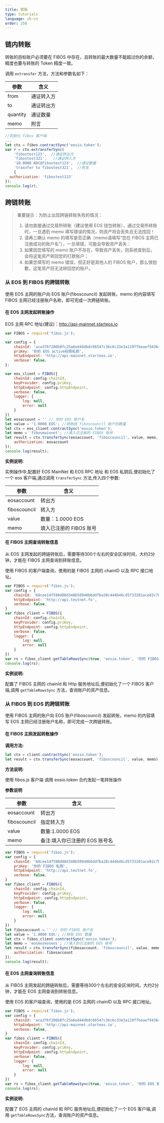 ```yaml
---
title: 转账
type: tutorials
language: zh-cn
order: 250
---
```


## 链内转账

转账的目标账户必须要在 FIBOS 中存在，且转账的最大数量不能超过你的余额，精度也要与转账的 Token 精度一致。

调用 `extransfer` 方法，方法和参数名如下：

| 参数     | 含义       |
| -------- | ---------- |
| from     | 通证转入方 |
| to       | 通证转出方 |
| quantity | 通证数量   |
| memo     | 附言       |

```javascript
//初始化 fibos 客户端
...
let ctx = fibos.contractSync('eosio.token');
var r = ctx.extransferSync(
    'fibostest123',  //通证转出方
    'fibostest321',   //通证转入方
    '10.0000 ADC@fibostest123',  //通证数量
    'trasnfer to fibostest321',  //附言
    {
  authorization: 'fibostest123'
});
console.log(r);
```



## 跨链转账


>重要提示：为防止出现跨链转账失败的情况：
>1. 请勿直接通过交易所转账（建议使用 EOS 钱包转账），通过交易所转账时，一旦遇到 memo 填写错误的情况，则资产将会丢失且无法找回！
>2. 请再三确认 memo 的填写是否正确（memo请填写“您在 FIBOS 主网已注册成功的账户名”），一旦填错，可能会导致资产丢失：
>3. 如果因您填写的 memo 账户不存在，导致资产丢失，则系统查到后，会将这笔资产转回您的打款账户；
>4. 如果您填写的 memo 错误，但正好是其他人的 FIBOS 账户，那么很抱歉，这笔资产将无法转回您的账户。

### 从 EOS 到 FIBOS 的跨链转账

使用 EOS 主网的账户向 EOS 账户(fiboscouncil) 发起转账，memo 的内容填写 FIBOS 主网已经注册账户名称，即可完成一次跨链转账。

#### 在 EOS 主网发起转账操作

EOS 主网 RPC 地址(建议)：http://api-mainnet.starteos.io

```javascript
var FIBOS = require('fibos.js');

var config = {
    chainId: 'aca376f206b8fc25a6ed44dbdc66547c36c6c33e3a119ffbeaef943642f0e906',
    priKey: '你的 EOS active权限私钥',
    httpEndpoint: 'http://api-mainnet.starteos.io',
    verbose: false,
};

var eos_client = FIBOS({
    chainId: config.chainId,
    keyProvider: config.priKey,
    httpEndpoint: config.httpEndpoint,
    verbose: false,
    logger: {
        log: null,
        error: null
    }
})
let eosaccount = '' // 你的 EOS 账户名
let value = '1.0000 EOS'; //转账给 fiboscouncil 账户的数量
let ctx = eos_client.contractSync('eosio.token');
let memo = 'fibosmainnet'; //填入已注册的 FIBOS 账号
let result = ctx.transferSync(eosaccount, 'fiboscouncil', value, memo, {
    authorization: eosaccount
});
console.log(result);
```

**实例说明:**

实例操作中,配置好 EOS MainNet 和 EOS RPC 地址 和 EOS 私钥后,便初始化了一个 eos 客户端,通过调用 `transferSync` 方法,传入四个参数:

| 参数           | 含义                     |
| -------------- | ------------------------ |
| eosaccount     | 转出方                   |
| fiboscouncil   | 转入方                  |
| value          | 数量：1.0000 EOS         |
| memo           | 填入已注册的 FIBOS 账号 |

#### 在 FIBOS 主网查询转账信息

从 EOS 主网发起的跨链转账后，需要等待300个左右的安全区块时间，大约2分钟，才能在 FIBOS 主网查询到转账信息。

使用 FIBOS 的客户端查询，使用的是 FIBOS 主网的 chainID 以及 RPC 接口地址。


```javascript
var FIBOS = require('fibos.js');
var config = {
    chainId: '68cee14f598d88d340b50940b6ddfba28c444b46cd5f33201ace82c78896793a',
    httpEndpoint: 'http://api.testnet.fo',
    verbose: false,
}
var fibos_client = FIBOS({
    chainId: config.chainId,
    keyProvider: config.priKey,
    httpEndpoint: config.httpEndpoint,
    verbose: false,
    logger: {
        log: null,
        error: null
    }
})
var rs = fibos_client.getTableRowsSync(true, 'eosio.token', '你的 FIBOS 账户名', 'accounts');
console.log(rs);
```

**实例说明:**

配置了 FIBOS 主网的 chainId 和 Http 服务地址后,便初始化了一个 FIBOS 客户端,调用 `getTableRowsSync` 方法，查询账户的资产信息。

### 从 FIBOS 到 EOS 的跨链转账

使用 FIBOS 主网的账户向 EOS 账户(fiboscouncil) 发起转账，memo 的内容填写 EOS 主网已经注册账户名称，即可完成一次跨链转账。

#### 在 FIBOS 主网发起转账操作

**调用方法:**

```javascript
let ctx = client.contractSync('eosio.token');
let result = ctx.transferSync(eosaccount, 'fiboscouncil', value, memo);
```

**方法说明:**

使用 fibos.js 客户端 调用 eosio.token 合约发起一笔转账操作

**参数说明**

| 参数           | 含义                   |
| -------------- | ---------------------- |
| eosaccount     | 转出方                 |
| fiboscouncil   | 指定转入方             |
| value          | 数量:1.0000 EOS        |
| memo           | 备注:填入你已注册的 EOS 账号名 |


```javascript
var FIBOS = require('fibos.js');
var config = {
    chainId: '68cee14f598d88d340b50940b6ddfba28c444b46cd5f33201ace82c78896793a',
    priKey: '你的 FIBOS 私钥',
    httpEndpoint: 'http://api.testnet.fo',
    verbose: false,
}
var fibos_client = FIBOS({
    chainId: config.chainId,
    keyProvider: config.priKey,
    httpEndpoint: config.httpEndpoint,
    verbose: false,
    logger: {
        log: null,
        error: null
    }
})
let fibosaccount = '' // 你的 FIBOS 账户名
let value = '1.0000 EOS'; //转账 EOS 数量
let ctx = fibos_client.contractSync('eosio.token');
let memo = 'eoseoseoseos'; //填入你已注册的 EOS 账号
let result = ctx.transferSync(fibosaccount, 'fiboscouncil', value, memo, {
    authorization: fibosaccount
});
console.log(result);
```

#### 在 EOS 主网查询转账信息

从 FIBOS 主网发起的跨链转账后，需要等待300个左右的安全区块时间，大约2分钟，才能在 EOS 主网查询到转账信息。

使用 EOS 的客户端查询，使用的是 EOS 主网的 chainID 以及 RPC 接口地址。

```javascript
var FIBOS = require('fibos.js');
var config = {
    chainId: 'aca376f206b8fc25a6ed44dbdc66547c36c6c33e3a119ffbeaef943642f0e906',
    httpEndpoint: 'http://api-mainnet.starteos.io',
    verbose: false,
}
var fibos_client = FIBOS({
    chainId: config.chainId,
    keyProvider: config.priKey,
    httpEndpoint: config.httpEndpoint,
    verbose: false,
    logger: {
        log: null,
        error: null
    }
})
var rs = fibos_client.getTableRowsSync(true, 'eosio.token', '你的 EOS 账户名', 'accounts');
console.log(rs);
```


**实例说明:**

配置了 EOS 主网的 chainId 和 RPC 服务地址后,便初始化了一个 EOS 客户端,调用 `getTableRowsSync`方法，查询账户的资产信息。

